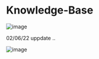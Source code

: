 # Knowledge-Base


![image](https://user-images.githubusercontent.com/66872323/171309805-18db3660-0469-40b5-aa56-b57cf929f226.png)



02/06/22 uppdate ..

![image](https://user-images.githubusercontent.com/66872323/171527447-88d62f98-316e-4119-8158-b18c3b72cc8d.png)

